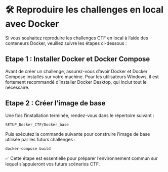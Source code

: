 # 🛠️ Reproduire les challenges en local avec Docker

Si vous souhaitez reproduire les challenges CTF en local à l’aide des conteneurs Docker, veuillez suivre les étapes ci-dessous :
## Etape 1 : Installer Docker et Docker Compose
Avant de créer un challenge, assurez-vous d’avoir Docker et Docker Compose installés sur votre machine.
Pour les utilisateurs Windows, il est fortement recommandé d’installer Docker Desktop, qui inclut tout le nécessaire.

## Etape 2 : Créer l’image de base
Une fois l’installation terminée, rendez-vous dans le répertoire suivant :
```bash
SETUP_Docker_CTF/Docker_base
```

Puis exécutez la commande suivante pour construire l’image de base utilisée par les futurs challenges :
```bash
docker-compose build
```

✅ Cette étape est essentielle pour préparer l’environnement commun sur lequel s’appuieront vos futurs scénarios CTF.
